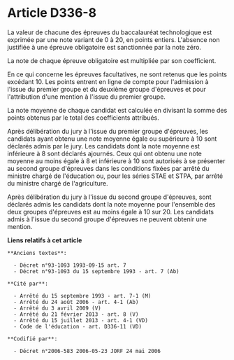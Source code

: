 # Article D336-8

La valeur de chacune des épreuves du baccalauréat technologique est exprimée par une note variant de 0 à 20, en points
entiers. L'absence non justifiée à une épreuve obligatoire est sanctionnée par la note zéro.

La note de chaque épreuve obligatoire est multipliée par son coefficient.

En ce qui concerne les épreuves facultatives, ne sont retenus que les points excédant 10. Les points entrent en ligne de
compte pour l'admission à l'issue du premier groupe et du deuxième groupe d'épreuves et pour l'attribution d'une mention à
l'issue du premier groupe.

La note moyenne de chaque candidat est calculée en divisant la somme des points obtenus par le total des coefficients
attribués.

Après délibération du jury à l'issue du premier groupe d'épreuves, les candidats ayant obtenu une note moyenne égale ou
supérieure à 10 sont déclarés admis par le jury. Les candidats dont la note moyenne est inférieure à 8 sont déclarés
ajournés. Ceux qui ont obtenu une note moyenne au moins égale à 8 et inférieure à 10 sont autorisés à se présenter au second
groupe d'épreuves dans les conditions fixées par arrêté du ministre chargé de l'éducation ou, pour les séries STAE et STPA,
par arrêté du ministre chargé de l'agriculture.

Après délibération du jury à l'issue du second groupe d'épreuves, sont déclarés admis les candidats dont la note moyenne pour
l'ensemble des deux groupes d'épreuves est au moins égale à 10 sur 20. Les candidats admis à l'issue du second groupe
d'épreuves ne peuvent obtenir une mention.

**Liens relatifs à cet article**

	**Anciens textes**:

	  - Décret n°93-1093 1993-09-15 art. 7
	  - Décret n°93-1093 du 15 septembre 1993 - art. 7 (Ab)

	**Cité par**:

	  - Arrêté du 15 septembre 1993 - art. 7-1 (M)
	  - Arrêté du 24 août 2006 - art. 4-1 (Ab)
	  - Arrêté du 3 avril 2009 (V)
	  - Arrêté du 21 février 2013 - art. 8 (V)
	  - Arrêté du 15 juillet 2013 - art. 4-1 (VD)
	  - Code de l'éducation - art. D336-11 (VD)

	**Codifié par**:

	  - Décret n°2006-583 2006-05-23 JORF 24 mai 2006
